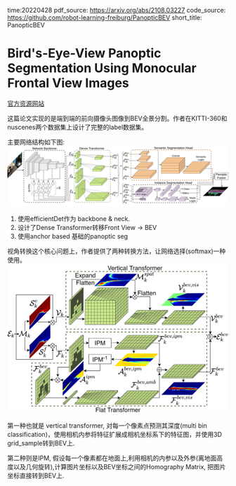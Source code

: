 time:20220428
pdf_source: https://arxiv.org/abs/2108.03227
code_source: https://github.com/robot-learning-freiburg/PanopticBEV
short_title: PanopticBEV

# Bird's-Eye-View Panoptic Segmentation Using Monocular Frontal View Images

[官方资源网站](http://panoptic-bev.cs.uni-freiburg.de/)


这篇论文实现的是端到端的前向摄像头图像到BEV全景分割。作者在KITTI-360和nuscenes两个数据集上设计了完整的label数据集。


主要网络结构如下图:
![image](res/panopticBEV_architecture_main.png)

1. 使用efficientDet作为 backbone & neck.
2. 设计了Dense Transformer转移Front View -> BEV
3. 使用anchor based 基础的panoptic seg


视角转换这个核心问题上，作者提供了两种转换方法，让网络选择(softmax)一种使用。
![image](res/panopticBEV_dense_transformer.png)

第一种也就是 vertical transformer, 对每一个像素点预测其深度(multi bin classification)，使用相机内参将特征扩展成相机坐标系下的特征图，并使用3D grid_sample转到BEV上.

第二种则是IPM, 假设每一个像素都在地面上,利用相机的内参以及外参(离地面高度以及几何旋转),计算图片坐标以及BEV坐标之间的Homography Matrix, 把图片坐标直接转到BEV上.


